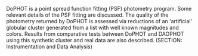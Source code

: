 DoPHOT is a point spread function fitting (PSF) photometry program. Some relevant details of the PSF fitting are discussed. The quality of the photometry returned by DoPHOT is assessed via reductions of an 'artificial' globular cluster generated from a list with well known magnitudes and colors. Results from comparative tests between DoPHOT and DAOPHOT using this synthetic cluster and real data are also described. (SECTION: Instrumentation and Data Analysis)